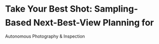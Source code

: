 # Take Your Best Shot: Sampling-Based Next-Best-View Planning for
Autonomous Photography & Inspection
